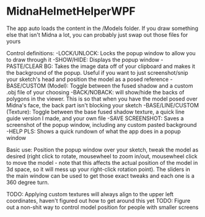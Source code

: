 # MidnaHelmetHelperWPF

The app auto loads the content in the /Models folder. If you draw something else that isn't Midna a lot, you can probably just swap out those files for yours

Control definitions:
-LOCK/UNLOCK: Locks the popup window to allow you to draw through it
-SHOW/HIDE: Displays the popup window
-PASTE/CLEAR BG: Takes the image data off of your clipboard and makes it the background of the popup. Useful if you want to just screenshot/snip your sketch's head and position the model as a posed reference
-BASE/CUSTOM (Model): Toggle between the fused shadow and a custom .obj file of your choosing
-BACK/NOBACK: will show/hide the backs of polygons in the viewer. This is so that when you have the model posed over Midna's face, the back part isn't blocking your sketch
-BASE/LINE/CUSTOM (Texture): Toggle between the base fused shadow texture, a quick line guide version I made, and your own file
-SAVE SCREENSHOT: Saves a screenshot of the popup window, including any custom pasted background
-HELP PLS: Shows a quick rundown of what the app does in a popup window

Basic use:
Position the popup window over your sketch, tweak the model as desired (right click to rotate, mousewheel to zoom in/out, mousewheel click to move the model - note that this affects the actual position of the model in 3d space, so it will mess up your right-click rotation point). The sliders in the main window can be used to get those exact tweaks and each one is a 360 degree turn.

TODO: Applying custom textures will always align to the upper left coordinates, haven't figured out how to get around this yet
TODO: Figure out a non-shit way to control model position for people with smaller screens
